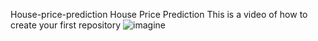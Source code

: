  House-price-prediction
House Price Prediction
This is a video of how to create your first repository 
![imagine](https://img.staticmb.com/mbcontent/images/uploads/2022/12/Most-Beautiful-House-in-the-World.jpg)
